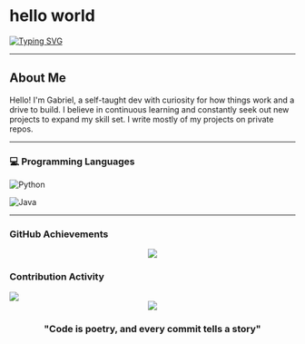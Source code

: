 # hello world

[![Typing SVG](https://readme-typing-svg.herokuapp.com?font=Fira+Code&pause=1000&color=003fef&width=435&lines=Self-Taught;Always+Learning+New+Things;Passionate+About+Code)](https://git.io/typing-svg)

---

## About Me

Hello! I'm Gabriel, a self-taught dev with curiosity for how things work and a drive to build. I believe in continuous learning and constantly seek out new projects to expand my skill set. I write mostly of my projects on private repos.

---



### 💻 Programming Languages


![Python](https://img.shields.io/badge/Python-3776AB?style=for-the-badge&logo=python&logoColor=white)

![Java](https://img.shields.io/badge/Java-ED8B00?style=for-the-badge&logo=openjdk&logoColor=white)
<!-- TODO: Add/remove languages based on your actual skills. Examples: -->
<!-- ![TypeScript](https://img.shields.io/badge/TypeScript-007ACC?style=for-the-badge&logo=typescript&logoColor=white) -->
<!-- ![Go](https://img.shields.io/badge/Go-00ADD8?style=for-the-badge&logo=go&logoColor=white) -->

---


###  GitHub Achievements
<p align="center">
  <img src="https://github-profile-trophy.vercel.app/?username=gabrielpredut&theme=tokyonight&no-frame=false&no-bg=false&margin-w=4&row=2&column=3"/>
</p>

### Contribution Activity
<img src="https://github-readme-activity-graph.vercel.app/graph?username=gabrielpredut&theme=tokyo-night&bg_color=1a1b27&color=70a5fd&line=bf91f3&point=38bdae&area=true&hide_border=true"/>



</div>


<div align="center">
  <img src="https://komarev.com/ghpvc/?username=gabrielpredut&color=blueviolet&style=for-the-badge&label=Profile+Views"/>

  ###  "Code is poetry, and every commit tells a story"



